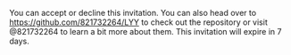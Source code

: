 You can accept or decline this invitation. You can also head over to https://github.com/821732264/LYY to check out the repository or visit @821732264 to learn a bit more about them.
This invitation will expire in 7 days.


